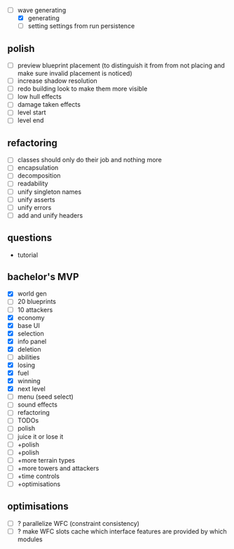 - [ ] wave generating
    - [x] generating
    - [ ] setting settings from run persistence
## polish
- [ ] preview blueprint placement (to distinguish it from from not placing and make sure invalid placement is noticed)
- [ ] increase shadow resolution
- [ ] redo building look to make them more visible
- [ ] low hull effects
- [ ] damage taken effects
- [ ] level start
- [ ] level end

## refactoring
- [ ] classes should only do their job and nothing more
- [ ] encapsulation
- [ ] decomposition
- [ ] readability
- [ ] unify singleton names
- [ ] unify asserts
- [ ] unify errors
- [ ] add and unify headers

## questions
- tutorial

## bachelor's MVP
- [x] world gen
- [ ] 20 blueprints
- [ ] 10 attackers
- [x] economy
- [x] base UI
- [x] selection
- [x] info panel
- [x] deletion
- [ ] abilities
- [x] losing
- [x] fuel
- [x] winning
- [x] next level
- [ ] menu (seed select)
- [ ] sound effects
- [ ] refactoring
- [ ] TODOs
- [ ] polish
- [ ] juice it or lose it
- [ ] +polish
- [ ] +polish
- [ ] +more terrain types
- [ ] +more towers and attackers
- [ ] +time controls
- [ ] +optimisations
## optimisations
- [ ] ? parallelize WFC (constraint consistency)
- [ ] ? make WFC slots cache which interface features are provided by which modules
